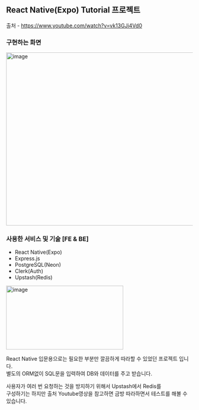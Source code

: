 ## React Native(Expo) Tutorial 프로젝트

출처 - https://www.youtube.com/watch?v=vk13GJi4Vd0

### 구현하는 화면
<img width="1317" height="466" alt="image" src="https://github.com/user-attachments/assets/9c27e43e-760f-4866-a657-beb41582547b" />

### 사용한 서비스 및 기술 [FE & BE]
- React Native(Expo)
- Express.js
- PostgreSQL(Neon)
- Clerk(Auth)
- Upstash(Redis)
<img width="316" height="172" alt="image" src="https://github.com/user-attachments/assets/1f820e42-fe59-4cea-92ee-09d51d685210" />


 
React Native 입문용으로는 필요한 부분만 깔끔하게 따라할 수 있었던 프로젝트 입니다.    
별도의 ORM없이 SQL문을 입력하여 DB와 데이터를 주고 받습니다.   

사용자가 여러 번 요청하는 것을 방지하기 위해서 Upstash에서 Redis를   
구성하기는 하지만 출처 Youtube영상을 참고하면 금방 따라하면서 테스트를 해볼 수 있습니다.
